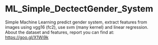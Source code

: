 # ML_Simple_DectectGender_System
Simple Machine Learning predict gender system, extract features from images using vgg16 (fc2), use svm (many kernel) and linear regression.
About the dataset and features, report you can find at: https://goo.gl/X1Wi9k
